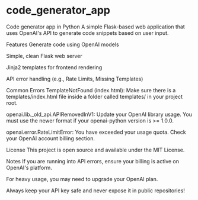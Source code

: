 # code_generator_app
Code generator app in Python 
A simple Flask-based web application that uses OpenAI's API to generate code snippets based on user input.

Features
Generate code using OpenAI models

Simple, clean Flask web server

Jinja2 templates for frontend rendering

API error handling (e.g., Rate Limits, Missing Templates)

Common Errors
TemplateNotFound (index.html):
Make sure there is a templates/index.html file inside a folder called templates/ in your project root.

openai.lib._old_api.APIRemovedInV1:
Update your OpenAI library usage. You must use the newer format if your openai-python version is >= 1.0.0.

openai.error.RateLimitError:
You have exceeded your usage quota. Check your OpenAI account billing section.

License
This project is open source and available under the MIT License.

Notes
If you are running into API errors, ensure your billing is active on OpenAI's platform.

For heavy usage, you may need to upgrade your OpenAI plan.

Always keep your API key safe and never expose it in public repositories!

